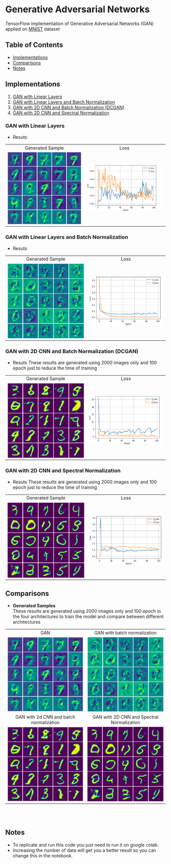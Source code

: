 # Generative Adversarial Networks
TensorFlow implementation of Generative Adversarial Networks (GAN) applied on [MNIST](http://yann.lecun.com/exdb/mnist/) dataset 

## Table of Contents
* [Implementations](#implementations)
* [Comparisons](#comparisons)
* [Notes](#notes)

## Implementations
1. [GAN with Linear Layers](#gan-with-linear-layers)
2. [GAN with Linear Layers and Batch Normalization](#gan-with-linear-layers-and-batch-normalization)
3. [GAN with 2D CNN and Batch Normalization (DCGAN)](#gan-with-2d-cnn-and-batch-normalization-dcgan)
4. [GAN with 2D CNN and Spectral Normalization](#gan-with-2d-cnn-and-spectral-normalization)

### GAN with Linear Layers
* Resuts 
<table align='center'>
<tr align='center'>
<td> Generated Sample </td>
<td> Loss </td>
</tr>
<tr>
<td><img src = 'Results/s1.png'>
<td><img src = 'Results/loss1.png'>
</tr>
</table>

### GAN with Linear Layers and Batch Normalization
* Resuts 
<table align='center'>
<tr align='center'>
<td> Generated Sample </td>
<td> Loss </td>
</tr>
<tr>
<td><img src = 'Results/s2.png'>
<td><img src = 'Results/loss2.png'>
</tr>
</table>

### GAN with 2D CNN and Batch Normalization (DCGAN)
* Resuts 
These results are generated using 2000 images only and 100 epoch just to reduce the time of training 
<table align='center'>
<tr align='center'>
<td> Generated Sample </td>
<td> Loss </td>
</tr>
<tr>
<td><img src = 'Results/s3.png'>
<td><img src = 'Results/loss3.png'>
</tr>
</table>


### GAN with 2D CNN and Spectral Normalization
* Resuts 
These results are generated using 2000 images only and 100 epoch just to reduce the time of training 

<table align='center'>
<tr align='center'>
<td> Generated Sample </td>
<td> Loss </td>
</tr>
<tr>
<td><img src = 'Results/s4.png'>
<td><img src = 'Results/loss4.png'>
</tr>
</table>

## Comparisons
* **Generated Samples** <br/>
These results are generated using 2000 images only and 100 epoch in the four architectures to train the model and compare between different architectures 

<table align='center'>
<tr align='center'>
<td> GAN </td>
<td> GAN with batch normalization</td>
</tr>
<tr>
<td><img src = 'Results/s1.png'>
<td><img src = 'Results/s2.png'>
</tr>
<tr align='center'>
<td> GAN with 2d CNN and batch normalization</td>
<td> GAN with 2D CNN and Spectral Normalization</td>
</tr>
<tr>
<td><img src = 'Results/s3.png'>
<td><img src = 'Results/s4.png'>
</tr>
</table>
<br />
<br />

## Notes 
* To replicate and run this code you just need to run it on google colab.
* Increasing the number of data will get you a better result so you can change this in the notebook.  
